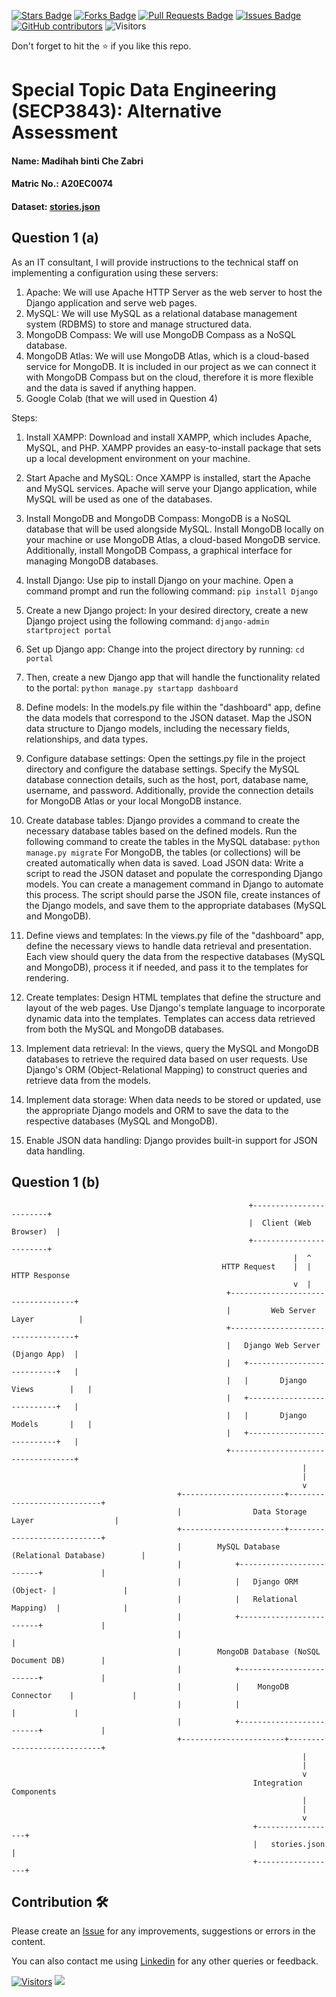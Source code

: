 <a href="https://github.com/drshahizan/SECP3843/stargazers"><img src="https://img.shields.io/github/stars/drshahizan/SECP3843" alt="Stars Badge"/></a>
<a href="https://github.com/drshahizan/SECP3843/network/members"><img src="https://img.shields.io/github/forks/drshahizan/SECP3843" alt="Forks Badge"/></a>
<a href="https://github.com/drshahizan/SECP3843/pulls"><img src="https://img.shields.io/github/issues-pr/drshahizan/SECP3843" alt="Pull Requests Badge"/></a>
<a href="https://github.com/drshahizan/SECP3843/issues"><img src="https://img.shields.io/github/issues/drshahizan/SECP3843" alt="Issues Badge"/></a>
<a href="https://github.com/drshahizan/SECP3843/graphs/contributors"><img alt="GitHub contributors" src="https://img.shields.io/github/contributors/drshahizan/SECP3843?color=2b9348"></a>
![Visitors](https://api.visitorbadge.io/api/visitors?path=https%3A%2F%2Fgithub.com%2Fdrshahizan%2FSECP3843&labelColor=%23d9e3f0&countColor=%23697689&style=flat)


Don't forget to hit the :star: if you like this repo.

# Special Topic Data Engineering (SECP3843): Alternative Assessment

#### Name: Madihah binti Che Zabri
#### Matric No.: A20EC0074
#### Dataset: <a href="https://github.com/drshahizan/dataset/blob/c8e9f4a7cbdb0c1b78ca2c73915ff56ceeb50e70/mongodb/07-stories/stories.json">stories.json</a>

## Question 1 (a)

As an IT consultant, I will provide instructions to the technical staff on implementing a configuration using these servers:
1. Apache: We will use Apache HTTP Server as the web server to host the Django application and serve web pages.
2. MySQL: We will use MySQL  as a relational database management system (RDBMS) to store and manage structured data.
3. MongoDB Compass: We will use MongoDB Compass as a NoSQL database. 
4. MongoDB Atlas: We will use MongoDB Atlas, which is a cloud-based service for MongoDB. It is included in our project as we can connect it with MongoDB Compass but on the cloud, therefore it is more flexible and the data is saved if anything happen.
5. Google Colab (that we will used in Question 4)
   
Steps:

1. Install XAMPP: Download and install XAMPP, which includes Apache, MySQL, and PHP. XAMPP provides an easy-to-install package that sets up a local development environment on your machine.

2. Start Apache and MySQL: Once XAMPP is installed, start the Apache and MySQL services. Apache will serve your Django application, while MySQL will be used as one of the databases.

3. Install MongoDB and MongoDB Compass: MongoDB is a NoSQL database that will be used alongside MySQL. Install MongoDB locally on your machine or use MongoDB Atlas, a cloud-based MongoDB service. Additionally, install MongoDB Compass, a graphical interface for managing MongoDB databases.

4. Install Django: Use pip to install Django on your machine. Open a command prompt and run the following command:
   ```pip install Django```

5. Create a new Django project: In your desired directory, create a new Django project using the following command:
   ```django-admin startproject portal```
   
6. Set up Django app: Change into the project directory by running:
   ```cd portal```

7. Then, create a new Django app that will handle the functionality related to the portal:
   ```python manage.py startapp dashboard```
   
8. Define models: In the models.py file within the "dashboard" app, define the data models that correspond to the JSON dataset. Map the JSON data structure to Django models, including the necessary fields, relationships, and data types.

9. Configure database settings: Open the settings.py file in the project directory and configure the database settings. Specify the MySQL database connection details, such as the host, port, database name, username, and password. Additionally, provide the connection details for MongoDB Atlas or your local MongoDB instance.

10. Create database tables: Django provides a command to create the necessary database tables based on the defined models. Run the following command to create the tables in the MySQL database:
    ```python manage.py migrate```
For MongoDB, the tables (or collections) will be created automatically when data is saved. Load JSON data: Write a script to read the JSON dataset and populate the corresponding Django models. You can create a management command in Django to automate this process. The script should parse the JSON file, create instances of the Django models, and save them to the appropriate databases (MySQL and MongoDB).

12. Define views and templates: In the views.py file of the "dashboard" app, define the necessary views to handle data retrieval and presentation. Each view should query the data from the respective databases (MySQL and MongoDB), process it if needed, and pass it to the templates for rendering.

12. Create templates: Design HTML templates that define the structure and layout of the web pages. Use Django's template language to incorporate dynamic data into the templates. Templates can access data retrieved from both the MySQL and MongoDB databases.

13. Implement data retrieval: In the views, query the MySQL and MongoDB databases to retrieve the required data based on user requests. Use Django's ORM (Object-Relational Mapping) to construct queries and retrieve data from the models.

14. Implement data storage: When data needs to be stored or updated, use the appropriate Django models and ORM to save the data to the respective databases (MySQL and MongoDB).

15. Enable JSON data handling: Django provides built-in support for JSON data handling. 

## Question 1 (b)

                                                         +------------------------+
                                                         |  Client (Web Browser)  |
                                                         +------------------------+
                                                                   |  ^
                                                   HTTP Request    |  |   HTTP Response
                                                                   v  |
                                                    +-----------------------------------+
                                                    |         Web Server Layer          |
                                                    +-----------------------------------+
                                                    |   Django Web Server (Django App)  |
                                                    |   +---------------------------+   |
                                                    |   |       Django Views        |   |
                                                    |   +---------------------------+   |
                                                    |   |       Django Models       |   |
                                                    |   +---------------------------+   |
                                                    +-----------------------------------+
                                                                     |
                                                                     |
                                                                     v
                                         +-----------------------+----------------------------+
                                         |                Data Storage Layer                  |
                                         +-----------------------+----------------------------+
                                         |        MySQL Database (Relational Database)        |
                                         |            +-------------------------+             |
                                         |            |   Django ORM (Object- |               |
                                         |            |   Relational Mapping)  |              |
                                         |            +-------------------------+             |
                                         |                                                    |
                                         |        MongoDB Database (NoSQL Document DB)        |
                                         |            +-------------------------+             |
                                         |            |    MongoDB Connector    |             |
                                         |            |                         |             |
                                         |            +-------------------------+             |
                                         +-----------------------+----------------------------+
                                                                     |
                                                                     |
                                                                     v
                                                          Integration Components
                                                                     |
                                                                     |
                                                                     v
                                                          +------------------+
                                                          |   stories.json   |
                                                          +------------------+





## Contribution 🛠️
Please create an [Issue](https://github.com/drshahizan/special-topic-data-engineering/issues) for any improvements, suggestions or errors in the content.

You can also contact me using [Linkedin](https://www.linkedin.com/in/drshahizan/) for any other queries or feedback.

[![Visitors](https://api.visitorbadge.io/api/visitors?path=https%3A%2F%2Fgithub.com%2Fdrshahizan&labelColor=%23697689&countColor=%23555555&style=plastic)](https://visitorbadge.io/status?path=https%3A%2F%2Fgithub.com%2Fdrshahizan)
![](https://hit.yhype.me/github/profile?user_id=81284918)


